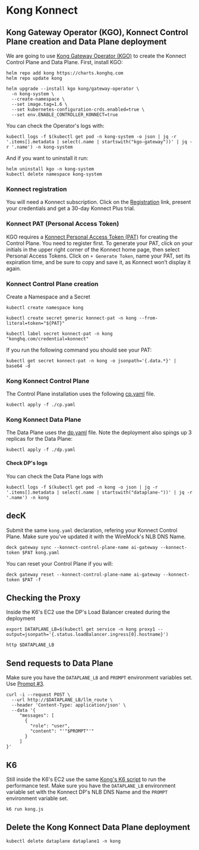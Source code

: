 # Kong Konnect

## Kong Gateway Operator (KGO), Konnect Control Plane creation and Data Plane deployment

We are going to use [Kong Gateway Operator (KGO)](https://docs.konghq.com/gateway-operator) to create the Konnect Control Plane and Data Plane. First, install KGO:

```
helm repo add kong https://charts.konghq.com
helm repo update kong
```

```
helm upgrade --install kgo kong/gateway-operator \
  -n kong-system \
  --create-namespace \
  --set image.tag=1.6 \
  --set kubernetes-configuration-crds.enabled=true \
  --set env.ENABLE_CONTROLLER_KONNECT=true
```

You can check the Operator's logs with:

```
kubectl logs -f $(kubectl get pod -n kong-system -o json | jq -r '.items[].metadata | select(.name | startswith("kgo-gateway"))' | jq -r '.name') -n kong-system
```

And if you want to uninstall it run:
```
helm uninstall kgo -n kong-system
kubectl delete namespace kong-system
```

### Konnect registration
You will need a Konnect subscription. Click on the [Registration](https://konghq.com/products/kong-konnect/register) link, present your credentials and get a 30-day Konnect Plus trial.


### Konnect PAT (Personal Access Token)
KGO requires a [Konnect Personal Access Token (PAT)](https://docs.konghq.com/konnect/org-management/access-tokens/) for creating the Control Plane. You need to register first. To generate your PAT, click on your initials in the upper right corner of the Konnect home page, then select Personal Access Tokens. Click on ``+ Generate Token``, name your PAT, set its expiration time, and be sure to copy and save it, as Konnect won’t display it again.


### Konnect Control Plane creation

Create a Namespace and a Secret 

```
kubectl create namespace kong

kubectl create secret generic konnect-pat -n kong --from-literal=token="${PAT}"

kubectl label secret konnect-pat -n kong "konghq.com/credential=konnect"
```

If you run the following command you should see your PAT:
```
kubectl get secret konnect-pat -n kong -o jsonpath='{.data.*}' | base64 -d
```

### Kong Konnect Control Plane

The Control Plane installation uses the following [cp.yaml](../kgo/cp.yaml) file.

```
kubectl apply -f ./cp.yaml
```


### Kong Konnect Data Plane

The Data Plane uses the [dp.yaml](../kgo/dp.yaml) file. Note the deployment also spings up 3 replicas for the Data Plane:

```
kubectl apply -f ./dp.yaml
```

#### Check DP's logs

You can check the Data Plane logs with

```
kubectl logs -f $(kubectl get pod -n kong -o json | jq -r '.items[].metadata | select(.name | startswith("dataplane-"))' | jq -r '.name') -n kong
```



## decK

Submit the same ``kong.yaml`` declaration, refering your Konnect Control Plane. Make sure you've updated it with the WireMock's NLB DNS Name.

```
deck gateway sync --konnect-control-plane-name ai-gateway --konnect-token $PAT kong.yaml
```

You can reset your Control Plane if you will:
```
deck gateway reset --konnect-control-plane-name ai-gateway --konnect-token $PAT -f
```


## Checking the Proxy

Inside the K6's EC2 use the DP's Load Balancer created during the deployment

```
export DATAPLANE_LB=$(kubectl get service -n kong proxy1 --output=jsonpath='{.status.loadBalancer.ingress[0].hostname}')
```

```
http $DATAPLANE_LB
```


## Send requests to Data Plane

Make sure you have the ``DATAPLANE_LB`` and ``PROMPT`` environment variables set. Use [Prompt #3](./prompts.md#prompt-3-used-for-the-tests).


```
curl -i --request POST \
  --url http://$DATAPLANE_LB/llm_route \
  --header 'Content-Type: application/json' \
  --data '{
     "messages": [
       {
         "role": "user",
         "content": "'"$PROMPT"'"
       }
     ]
}'
```




## K6

Still inside the K6's EC2 use the same [Kong's K6 script](../k6/kong.js) to run the performance test. Make sure you have the ``DATAPLANE_LB`` environment variable set with the Konnect DP's NLB DNS Name and the ``PROMPT`` environment variable set.

```
k6 run kong.js
```


## Delete the Kong Konnect Data Plane deployment

```
kubectl delete dataplane dataplane1 -n kong
```


